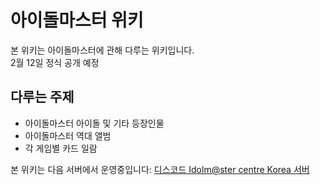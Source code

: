 # 아이돌마스터 위키

본 위키는 아이돌마스터에 관해 다루는 위키입니다.<br>
2월 12일 정식 공개 예정

## 다루는 주제

* 아이돌마스터 아이돌 및 기타 등장인물
* 아이돌마스터 역대 앨범
* 각 게임별 카드 일람


본 위키는 다음 서버에서 운영중입니다: [디스코드 Idolm@ster centre Korea 서버](https://discord.gg/cCTSE3y)


